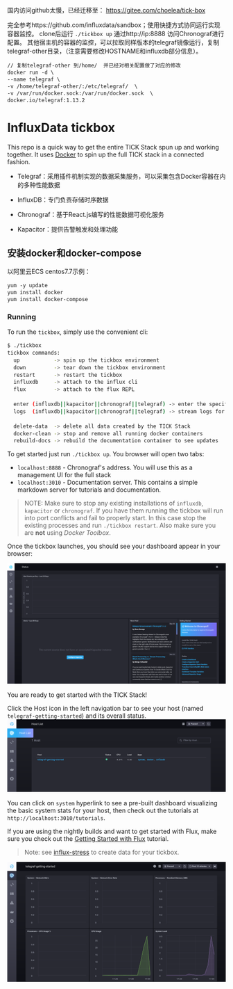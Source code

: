 国内访问github太慢，已经迁移至： https://gitee.com/choelea/tick-box

完全参考https://github.com/influxdata/sandbox；使用快捷方式协同运行实现容器监控。
clone后运行 `./tickbox up` 通过http://ip:8888 访问Chronograf进行配置。 其他宿主机的容器的监控，可以拉取同样版本的telegraf镜像运行，复制telegraf-other目录，（注意需要修改HOSTNAME和influxdb部分信息）。

```
// 复制telegraf-other 到/home/  并已经对相关配置做了对应的修改
docker run -d \
--name telegraf \
-v /home/telegraf-other/:/etc/telegraf/  \
-v /var/run/docker.sock:/var/run/docker.sock  \
docker.io/telegraf:1.13.2
```
# InfluxData tickbox

This repo is a quick way to get the entire TICK Stack spun up and working together. It uses [Docker](https://www.docker.com/) to spin up the full TICK stack in a connected fashion. 

 - Telegraf：采用插件机制实现的数据采集服务，可以采集包含Docker容器在内的多种性能数据

 - InfluxDB：专门负责存储时序数据

 - Chronograf：基于React.js编写的性能数据可视化服务

 - Kapacitor：提供告警触发和处理功能

## 安装docker和docker-compose

以阿里云ECS centos7.7示例：
```
yum -y update
yum install docker
yum install docker-compose
```

### Running

To run the `tickbox`, simply use the convenient cli:

```bash
$ ./tickbox
tickbox commands:
  up           -> spin up the tickbox environment 
  down         -> tear down the tickbox environment
  restart      -> restart the tickbox
  influxdb     -> attach to the influx cli
  flux         -> attach to the flux REPL

  enter (influxdb||kapacitor||chronograf||telegraf) -> enter the specified container
  logs  (influxdb||kapacitor||chronograf||telegraf) -> stream logs for the specified container

  delete-data  -> delete all data created by the TICK Stack
  docker-clean -> stop and remove all running docker containers
  rebuild-docs -> rebuild the documentation container to see updates
```

To get started just run `./tickbox up`. You browser will open two tabs:

- `localhost:8888` - Chronograf's address. You will use this as a management UI for the full stack
- `localhost:3010` - Documentation server. This contains a simple markdown server for tutorials and documentation.


> NOTE: Make sure to stop any existing installations of `influxdb`, `kapacitor` or `chronograf`. If you have them running the tickbox will run into port conflicts and fail to properly start. In this case stop the existing processes and run `./tickbox restart`. Also make sure you are **not** using _Docker Toolbox_.

Once the tickbox launches, you should see your dashboard appear in your browser:

![Dashboard](./documentation/static/images/landing-page.png)

You are ready to get started with the TICK Stack!

Click the Host icon in the left navigation bar to see your host (named `telegraf-getting-started`) and its overall status.
![Host List](./documentation/static/images/host-list.png)

You can click on `system` hyperlink to see a pre-built dashboard visualizing the basic system stats for your
host, then check out the tutorials at `http://localhost:3010/tutorials`.

If you are using the nightly builds and want to get started with Flux, make sure you check out the [Getting Started with Flux](./documentation/static/tutorials/flux-getting-started.md) tutorial.

> Note: see [influx-stress](https://github.com/influxdata/influx-stress) to create data for your tickbox.

![Dashboard](./documentation/static/images/sandbox-dashboard.png)

